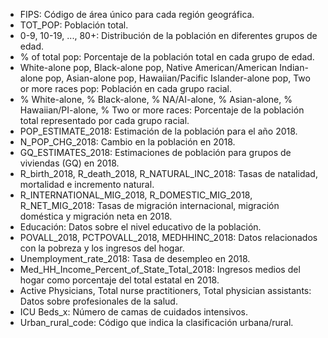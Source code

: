  - FIPS: Código de área único para cada región geográfica.
 - TOT_POP: Población total.
 - 0-9, 10-19, ..., 80+: Distribución de la población en diferentes grupos de edad.
 - % of total pop: Porcentaje de la población total en cada grupo de edad.
 - White-alone pop, Black-alone pop, Native American/American Indian-alone pop, Asian-alone pop, Hawaiian/Pacific Islander-alone pop, Two or more races pop: Población en cada grupo racial.
 - % White-alone, % Black-alone, % NA/AI-alone, % Asian-alone, % Hawaiian/PI-alone, % Two or more races: Porcentaje de la población total representado por cada grupo racial.
 - POP_ESTIMATE_2018: Estimación de la población para el año 2018.
 - N_POP_CHG_2018: Cambio en la población en 2018.
 - GQ_ESTIMATES_2018: Estimaciones de población para grupos de viviendas (GQ) en 2018.
 - R_birth_2018, R_death_2018, R_NATURAL_INC_2018: Tasas de natalidad, mortalidad e incremento natural.
 - R_INTERNATIONAL_MIG_2018, R_DOMESTIC_MIG_2018, R_NET_MIG_2018: Tasas de migración internacional, migración doméstica y migración neta en 2018.
 - Educación: Datos sobre el nivel educativo de la población.
 - POVALL_2018, PCTPOVALL_2018, MEDHHINC_2018: Datos relacionados con la pobreza y los ingresos del hogar.
 - Unemployment_rate_2018: Tasa de desempleo en 2018.
 - Med_HH_Income_Percent_of_State_Total_2018: Ingresos medios del hogar como porcentaje del total estatal en 2018.
 - Active Physicians, Total nurse practitioners, Total physician assistants: Datos sobre profesionales de la salud.
 - ICU Beds_x: Número de camas de cuidados intensivos.
 - Urban_rural_code: Código que indica la clasificación urbana/rural.